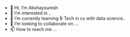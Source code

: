 - 👋 Hi, I’m Akshaysuresh
- 👀 I’m interested in ..
- 🌱 I’m currently learning B Tech in cs with data science..
- 💞️ I’m looking to collaborate on ...
- 📫 How to reach me ...

<!---
Akshaypkd/Akshaypkd is a ✨ special ✨ repository because its `README.md` (this file) appears on your GitHub profile.
You can click the Preview link to take a look at your changes.
--->
